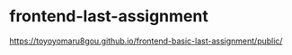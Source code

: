 # frontend-last-assignment

https://toyoyomaru8gou.github.io/frontend-basic-last-assignment/public/
